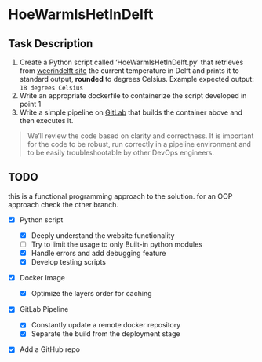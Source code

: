 # HoeWarmIsHetInDelft



## Task Description

1. Create a Python script called ‘HoeWarmIsHetInDelft.py’ that retrieves from [weerindelft site](http://www.weerindelft.nl/) the current temperature in Delft and prints it to standard output, **rounded** to degrees Celsius. Example expected output: `18 degrees Celsius`
2. Write an appropriate dockerfile to containerize the script developed in point 1
3. Write a simple pipeline on [GitLab](https://www.gitlab.com) that builds the container above and then executes it.

>We’ll review the code based on clarity and correctness. It is important for the code to be robust, run correctly in a pipeline environment and to be easily troubleshootable by other DevOps engineers.

## TODO
this is a functional programming approach to the solution. for an OOP approach check the other branch. 

- [X] Python script
    - [X] Deeply understand the website functionality
    - [ ] Try to limit the usage to only Built-in python modules
    - [X] Handle errors and add debugging feature  
    - [X] Develop testing scripts 
- [X] Docker Image
    - [X] Optimize the layers order for caching
- [X] GitLab Pipeline
    - [X] Constantly update a remote docker repository 
    - [X] Separate the build from the deployment stage
- [X] Add a GitHub repo

